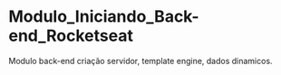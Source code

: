 # Modulo_Iniciando_Back-end_Rocketseat
Modulo back-end criação servidor, template engine, dados dinamicos.
